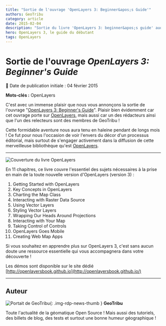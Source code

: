```yaml
---
title: "Sortie de l'ouvrage 'OpenLayers 3: Beginner&apos;s Guide'"
authors: GeoTribu
category: article
date: 2015-02-04
description: "Sortie du livre 'OpenLayers 3: beginner&apos;s guide' auquel deux membres de Geotribu ont contribué à rédiger et relire"
hero: OpenLayers 3, le guide du débutant
tags: OpenLayers
---
```


# Sortie de l'ouvrage *OpenLayers 3: Beginner&apos;s Guide*

:calendar: Date de publication initiale : 04 février 2015

**Mots-clés :** OpenLayers

C'est avec un immense plaisir que nous vous annonçons la sortie de l'ouvrage "[OpenLayers 3: Beginner's Guide](https://www.packtpub.com/web-development/openlayers-3-beginner%E2%80%99s-guide)". Plaisir bien évidemment car cet ouvrage porte sur [OpenLayers](https://openlayers.org/), mais aussi car un des rédacteurs ainsi que l'un des relecteurs sont des membres de GeoTribu !

Cette formidable aventure nous aura tenu en haleine pendant de longs mois ! Ce fut pour nous l'occasion de voir l'envers du décor d'un processus éditorial, mais surtout de s'engager activement dans la diffusion de cette merveilleuse bibliothèque qu'est [OpenLayers](https://openlayers.org/).

----

![Couverture du livre OpenLayers](https://cdn.geotribu.fr/img/articles-blog-rdp/capture-ecran/ol3_book.png)

En 11 chapitres, ce livre couvre l'essentiel des sujets nécessaires à la prise en main de la toute nouvelle version d'OpenLayers (version 3) :

1. Getting Started with OpenLayers
2. Key Concepts in OpenLayers
3. Charting the Map Class
4. Interacting with Raster Data Source
5. Using Vector Layers
6. Styling Vector Layers
7. Wrapping Our Heads Around Projections
8. Interacting with Your Map
9. Taking Control of Controls
10. OpenLayers Goes Mobile
11. Creating Web Map Apps

Si vous souhaitez en apprendre plus sur OpenLayers 3, c'est sans aucun doute une ressource essentielle qui vous accompagnera dans votre découverte !

Les démos sont disponible sur le site dédié [http://openlayersbook.github.io](http://openlayersbook.github.io/)

----

## Auteur

![Portait de GeoTribu](https://cdn.geotribu.fr/images/internal/charte/geotribu\_logo\_64x64.png){: .img-rdp-news-thumb }
**GeoTribu**

Toute l'actualité de la géomatique Open Source ! Mais aussi des tutoriels, des billets de blog, des tests et surtout une bonne humeur géographique !
